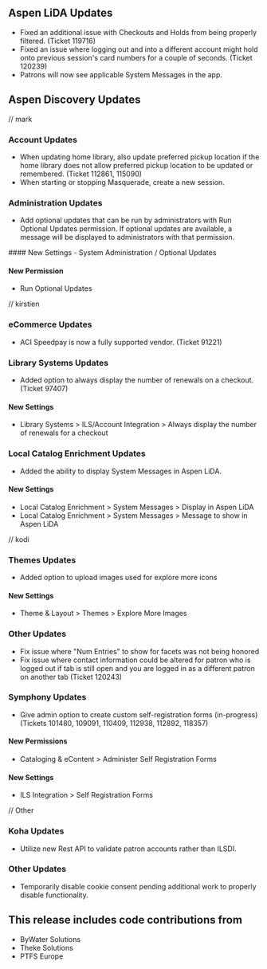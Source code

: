 ## Aspen LiDA Updates
- Fixed an additional issue with Checkouts and Holds from being properly filtered. (Ticket 119716)
- Fixed an issue where logging out and into a different account might hold onto previous session's card numbers for a couple of seconds. (Ticket 120239)
- Patrons will now see applicable System Messages in the app.

## Aspen Discovery Updates
// mark
### Account Updates
- When updating home library, also update preferred pickup location if the home library does not allow preferred pickup location to be updated or remembered. (Ticket 112861, 115090)
- When starting or stopping Masquerade, create a new session.

### Administration Updates
- Add optional updates that can be run by administrators with Run Optional Updates permission.  If optional updates are available, a message will be displayed to administrators with that permission. 

<div markdown="1" class="settings">
#### New Settings
- System Administration / Optional Updates

#### New Permission
- Run Optional Updates
</div>

// kirstien
### eCommerce Updates
- ACI Speedpay is now a fully supported vendor. (Ticket 91221)

### Library Systems Updates
- Added option to always display the number of renewals on a checkout. (Ticket 97407)
<div markdown="1" class="settings">

#### New Settings
- Library Systems > ILS/Account Integration > Always display the number of renewals for a checkout
</div>

### Local Catalog Enrichment Updates
- Added the ability to display System Messages in Aspen LiDA.

#### New Settings
- Local Catalog Enrichment > System Messages > Display in Aspen LiDA
- Local Catalog Enrichment > System Messages > Message to show in Aspen LiDA

// kodi
### Themes Updates
- Added option to upload images used for explore more icons
<div markdown="1" class="settings">

#### New Settings
- Theme & Layout > Themes > Explore More Images
</div>

### Other Updates
- Fix issue where "Num Entries" to show for facets was not being honored
- Fix issue where contact information could be altered for patron who is logged out if tab is still open and you are logged in as a different patron on another tab (Ticket 120243)

### Symphony Updates
- Give admin option to create custom self-registration forms (in-progress) (Tickets 101480, 109091, 110409, 112938, 112892, 118357)
<div markdown="1" class="settings">

#### New Permissions
- Cataloging & eContent > Administer Self Registration Forms

#### New Settings
- ILS Integration > Self Registration Forms
</div>

// Other
### Koha Updates
- Utilize new Rest API to validate patron accounts rather than ILSDI.

### Other Updates
- Temporarily disable cookie consent pending additional work to properly disable functionality. 

## This release includes code contributions from
- ByWater Solutions
- Theke Solutions
- PTFS Europe